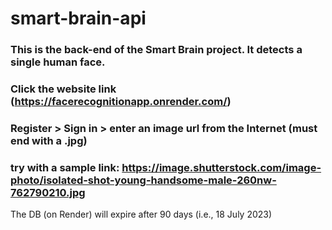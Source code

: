 # smart-brain-api

### This is the back-end of the Smart Brain project. It detects a single human face. 
### Click the website link (https://facerecognitionapp.onrender.com/)
### Register > Sign in > enter an image url from the Internet (must end with a .jpg) 
### try with a sample link: https://image.shutterstock.com/image-photo/isolated-shot-young-handsome-male-260nw-762790210.jpg 

The DB (on Render) will expire after 90 days (i.e., 18 July 2023)

